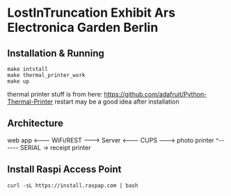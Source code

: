 # LostInTruncation Exhibit Ars Electronica Garden Berlin 

## Installation & Running
```
make intstall 
make thermal_printer_work
make up
```

thermal printer stuff is from here: https://github.com/adafruit/Python-Thermal-Printer
restart may be a good idea after installation

## Architecture

web app <--- WiFi/REST ---> Server <--- CUPS ---> photo printer
				^------ SERIAL -> receipt printer

## Install Raspi Access Point
```
curl -sL https://install.raspap.com | bash
```
